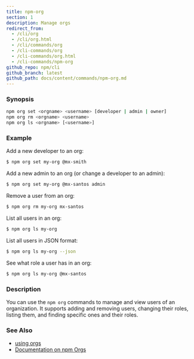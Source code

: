 ```yaml
---
title: npm-org
section: 1
description: Manage orgs
redirect_from:
  - /cli/org
  - /cli/org.html
  - /cli/commands/org
  - /cli-commands/org
  - /cli-commands/org.html
  - /cli-commands/npm-org
github_repo: npm/cli
github_branch: latest
github_path: docs/content/commands/npm-org.md
---
```


### Synopsis

```bash
npm org set <orgname> <username> [developer | admin | owner]
npm org rm <orgname> <username>
npm org ls <orgname> [<username>]
```

### Example

Add a new developer to an org:

```bash
$ npm org set my-org @mx-smith
```

Add a new admin to an org (or change a developer to an admin):

```bash
$ npm org set my-org @mx-santos admin
```

Remove a user from an org:

```bash
$ npm org rm my-org mx-santos
```

List all users in an org:

```bash
$ npm org ls my-org
```

List all users in JSON format:

```bash
$ npm org ls my-org --json
```

See what role a user has in an org:

```bash
$ npm org ls my-org @mx-santos
```

### Description

You can use the `npm org` commands to manage and view users of an
organization.  It supports adding and removing users, changing their roles,
listing them, and finding specific ones and their roles.

### See Also

* [using orgs](/cli/v7/using-npm/orgs)
* [Documentation on npm Orgs](https://docs.npmjs.com/orgs/)
